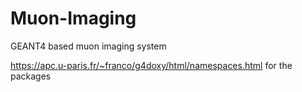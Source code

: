 # Muon-Imaging
GEANT4 based muon imaging system


https://apc.u-paris.fr/~franco/g4doxy/html/namespaces.html for the packages
